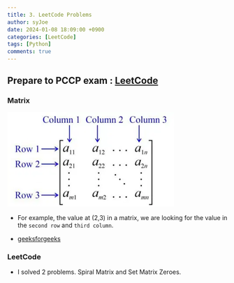 ```yaml
---
title: 3. LeetCode Problems
author: syJoe
date: 2024-01-08 18:09:00 +0900
categories: [LeetCode]
tags: [Python]
comments: true
---
```


## Prepare to PCCP exam : [LeetCode](https://leetcode.com/studyplan/programming-skills/)

### Matrix

![matrix](/assets/img/blog/matrix.png)

- For example, the value at (2,3) in a matrix, we are looking for the value in the ```second row``` and ```third column```.

- [geeksforgeeks](https://www.geeksforgeeks.org/order-of-matrix/)

### LeetCode

- I solved 2 problems. Spiral Matrix and Set Matrix Zeroes.


